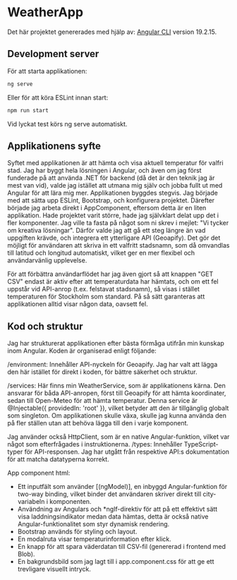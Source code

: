 # WeatherApp

Det här projektet genererades med hjälp av: [Angular CLI](https://github.com/angular/angular-cli) version 19.2.15.

## Development server

För att starta applikationen:

```bash
ng serve
```
Eller för att köra ESLint innan start:
```bash
npm run start
```
Vid lyckat test körs ng serve automatiskt.


## Applikationens syfte
Syftet med applikationen är att hämta och visa aktuell temperatur för valfri stad. Jag har byggt hela lösningen i Angular, och även om jag först funderade på att använda .NET för backend (då det är den teknik jag är mest van vid), valde jag istället att utmana mig själv och jobba fullt ut med Angular för att lära mig mer.
Applikationen byggdes stegvis. Jag började med att sätta upp ESLint, Bootstrap, och konfigurera projektet. Därefter började jag arbeta direkt i AppComponent, eftersom detta är en liten applikation. Hade projektet varit större, hade jag självklart delat upp det i fler komponenter.
Jag ville ta fasta på något som ni skrev i mejlet: "Vi tycker om kreativa lösningar". Därför valde jag att gå ett steg längre än vad uppgiften krävde, och integrera ett ytterligare API (Geoapify). Det gör det möjligt för användaren att skriva in ett valfritt stadsnamn, som då omvandlas till latitud och longitud automatiskt, vilket ger en mer flexibel och användarvänlig upplevelse.

För att förbättra användarflödet har jag även gjort så att knappen "GET CSV" endast är aktiv efter att temperaturdata har hämtats, och om ett fel uppstår vid API-anrop (t.ex. felstavat stadsnamn), så visas i stället temperaturen för Stockholm som standard. På så sätt garanteras att applikationen alltid visar någon data, oavsett fel.

## Kod och struktur

Jag har strukturerat applikationen efter bästa förmåga utifrån min kunskap inom Angular. Koden är organiserad enligt följande:

/environment: Innehåller API-nyckeln för Geoapify. Jag har valt att lägga den här istället för direkt i koden, för bättre säkerhet och struktur.

/services: Här finns min WeatherService, som är applikationens kärna. Den ansvarar för båda API-anropen, först till Geoapify för att hämta koordinater, sedan till Open-Meteo för att hämta temperatur.
Denna service är @Injectable({ providedIn: 'root' }), vilket betyder att den är tillgänglig globalt som singleton. Om applikationen skulle växa, skulle jag kunna använda den på fler ställen utan att behöva lägga till den i varje komponent.

Jag använder också HttpClient, som är en native Angular-funktion, vilket var något som efterfrågades i instruktionerna.
/types: Innehåller TypeScript-typer för API-responsen. Jag har utgått från respektive API:s dokumentation för att matcha datatyperna korrekt.

App component html:
- Ett inputfält som använder [(ngModel)], en inbyggd Angular-funktion för two-way binding, vilket binder det användaren skriver direkt till city-variabeln i komponenten.
- Användning av Angulars <ng-container> och *ngIf-direktiv för att på ett effektivt sätt visa laddningsindikator medan data hämtas, detta är också native Angular-funktionalitet som styr dynamisk rendering.
- Bootstrap används för styling och layout.
- En modalruta visar temperaturinformation efter klick.
- En knapp för att spara väderdatan till CSV-fil (genererad i frontend med Blob).
- En bakgrundsbild som jag lagt till i app.component.css för att ge ett trevligare visuellt intryck.


